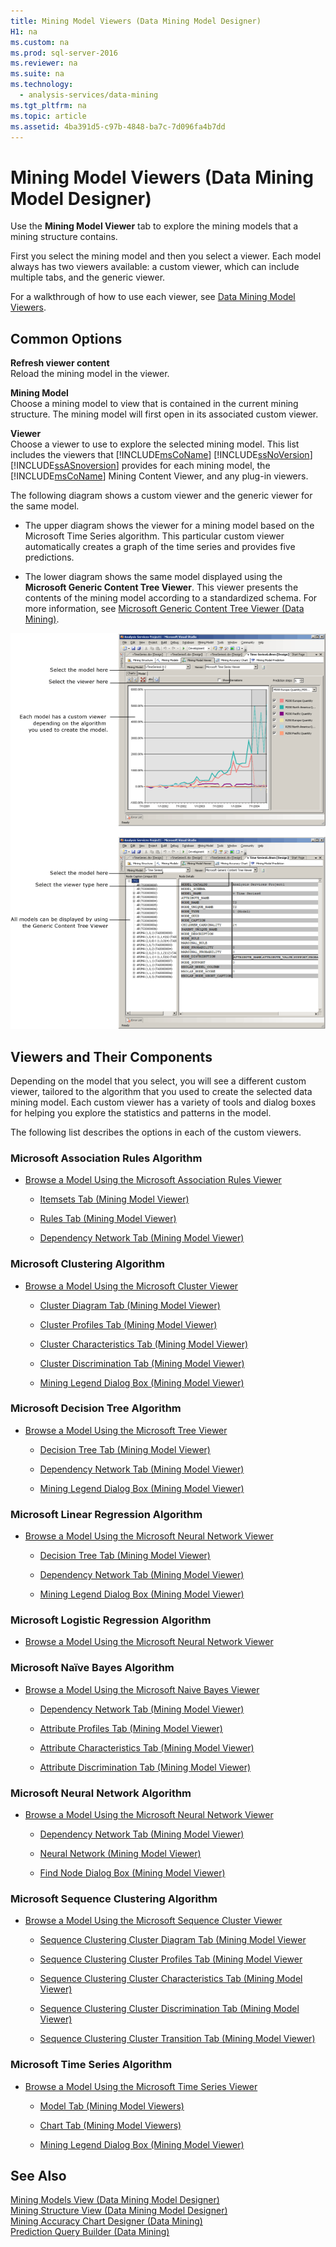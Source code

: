 ```yaml
---
title: Mining Model Viewers (Data Mining Model Designer)
H1: na
ms.custom: na
ms.prod: sql-server-2016
ms.reviewer: na
ms.suite: na
ms.technology: 
  - analysis-services/data-mining
ms.tgt_pltfrm: na
ms.topic: article
ms.assetid: 4ba391d5-c97b-4848-ba7c-7d096fa4b7dd
---
```

# Mining Model Viewers (Data Mining Model Designer)
  Use the **Mining Model Viewer** tab to explore the mining models that a mining structure contains.  
  
 First you select the mining model and then you select a viewer. Each model always has two viewers available: a custom viewer, which can include multiple tabs, and the generic viewer.  
  
 For a walkthrough of how to use each viewer, see [Data Mining Model Viewers](../../Topics/TopicNameNotContainA/Data-Mining-Model-Viewers.md).  
  
## Common Options  
 **Refresh viewer content**  
 Reload the mining model in the viewer.  
  
 **Mining Model**  
 Choose a mining model to view that is contained in the current mining structure. The mining model will first open in its associated custom viewer.  
  
 **Viewer**  
 Choose a viewer to use to explore the selected mining model. This list includes the viewers that [!INCLUDE[msCoName](../../Topics/TopicNameContainA/includes/msCoName_md.md)] [!INCLUDE[ssNoVersion](../../Topics/TopicNameContainA/includes/ssNoVersion_md.md)] [!INCLUDE[ssASnoversion](../../Topics/TopicNameContainA/includes/ssASnoversion_md.md)] provides for each mining model, the [!INCLUDE[msCoName](../../Topics/TopicNameContainA/includes/msCoName_md.md)] Mining Content Viewer, and any plug-in viewers.  
  
 The following diagram shows a custom viewer and the generic viewer for the same model.  
  
-   The upper diagram shows the viewer for a mining model based on the Microsoft Time Series algorithm. This particular custom viewer automatically creates a graph of the time series and provides five predictions.  
  
-   The lower diagram shows the same model displayed using the **Microsoft Generic Content Tree Viewer**. This viewer presents the contents of the mining model according to a standardized schema. For more information, see [Microsoft Generic Content Tree Viewer &#40;Data Mining&#41;](../../Topics/TopicNameNotContainA/Microsoft-Generic-Content-Tree-Viewer--Data-Mining-.md).  
  
 ![Overview of mining model designer](../../Topics/TopicNameNotContainA/media/generic_mining_model_tab1.gif "generic_mining_model_tab1")  
  
## Viewers and Their Components  
 Depending on the model that you select, you will see a different custom viewer, tailored to the algorithm that you used to create the selected data mining model. Each custom viewer has a variety of tools and dialog boxes for helping you explore the statistics and patterns in the model.  
  
 The following list describes the options in each of the custom viewers.  
  
### Microsoft Association Rules Algorithm  
  
-   [Browse a Model Using the Microsoft Association Rules Viewer](../../Topics/TopicNameContainA/Browse-a-Model-Using-the-Microsoft-Association-Rules-Viewer.md)  
  
    -   [Itemsets Tab &#40;Mining Model Viewer&#41;](../../Topics/TopicNameNotContainA/Itemsets-Tab--Mining-Model-Viewer-.md)  
  
    -   [Rules Tab &#40;Mining Model Viewer&#41;](../../Topics/TopicNameNotContainA/Rules-Tab--Mining-Model-Viewer-.md)  
  
    -   [Dependency Network Tab &#40;Mining Model Viewer&#41;](../../Topics/TopicNameNotContainA/Dependency-Network-Tab--Mining-Model-Viewer-.md)  
  
### Microsoft Clustering Algorithm  
  
-   [Browse a Model Using the Microsoft Cluster Viewer](../../Topics/TopicNameContainA/Browse-a-Model-Using-the-Microsoft-Cluster-Viewer.md)  
  
    -   [Cluster Diagram Tab &#40;Mining Model Viewer&#41;](../../Topics/TopicNameNotContainA/Cluster-Diagram-Tab--Mining-Model-Viewer-.md)  
  
    -   [Cluster Profiles Tab &#40;Mining Model Viewer&#41;](../../Topics/TopicNameNotContainA/Cluster-Profiles-Tab--Mining-Model-Viewer-.md)  
  
    -   [Cluster Characteristics Tab &#40;Mining Model Viewer&#41;](../../Topics/TopicNameNotContainA/Cluster-Characteristics-Tab--Mining-Model-Viewer-.md)  
  
    -   [Cluster Discrimination Tab &#40;Mining Model Viewer&#41;](../../Topics/TopicNameNotContainA/Cluster-Discrimination-Tab--Mining-Model-Viewer-.md)  
  
    -   [Mining Legend Dialog Box &#40;Mining Model Viewer&#41;](../../Topics/TopicNameNotContainA/Mining-Legend-Dialog-Box--Mining-Model-Viewer-.md)  
  
### Microsoft Decision Tree Algorithm  
  
-   [Browse a Model Using the Microsoft Tree Viewer](../../Topics/TopicNameContainA/Browse-a-Model-Using-the-Microsoft-Tree-Viewer.md)  
  
    -   [Decision Tree Tab &#40;Mining Model Viewer&#41;](../../Topics/TopicNameNotContainA/Decision-Tree-Tab--Mining-Model-Viewer-.md)  
  
    -   [Dependency Network Tab &#40;Mining Model Viewer&#41;](../../Topics/TopicNameNotContainA/Dependency-Network-Tab--Mining-Model-Viewer-.md)  
  
    -   [Mining Legend Dialog Box &#40;Mining Model Viewer&#41;](../../Topics/TopicNameNotContainA/Mining-Legend-Dialog-Box--Mining-Model-Viewer-.md)  
  
### Microsoft Linear Regression Algorithm  
  
-   [Browse a Model Using the Microsoft Neural Network Viewer](../../Topics/TopicNameContainA/Browse-a-Model-Using-the-Microsoft-Neural-Network-Viewer.md)  
  
    -   [Decision Tree Tab &#40;Mining Model Viewer&#41;](../../Topics/TopicNameNotContainA/Decision-Tree-Tab--Mining-Model-Viewer-.md)  
  
    -   [Dependency Network Tab &#40;Mining Model Viewer&#41;](../../Topics/TopicNameNotContainA/Dependency-Network-Tab--Mining-Model-Viewer-.md)  
  
    -   [Mining Legend Dialog Box &#40;Mining Model Viewer&#41;](../../Topics/TopicNameNotContainA/Mining-Legend-Dialog-Box--Mining-Model-Viewer-.md)  
  
### Microsoft Logistic Regression Algorithm  
  
-   [Browse a Model Using the Microsoft Neural Network Viewer](../../Topics/TopicNameContainA/Browse-a-Model-Using-the-Microsoft-Neural-Network-Viewer.md)  
  
### Microsoft Naïve Bayes Algorithm  
  
-   [Browse a Model Using the Microsoft Naive Bayes Viewer](../../Topics/TopicNameContainA/Browse-a-Model-Using-the-Microsoft-Naive-Bayes-Viewer.md)  
  
    -   [Dependency Network Tab &#40;Mining Model Viewer&#41;](../../Topics/TopicNameNotContainA/Dependency-Network-Tab--Mining-Model-Viewer-.md)  
  
    -   [Attribute Profiles Tab &#40;Mining Model Viewer&#41;](../../Topics/TopicNameNotContainA/Attribute-Profiles-Tab--Mining-Model-Viewer-.md)  
  
    -   [Attribute Characteristics Tab &#40;Mining Model Viewer&#41;](../../Topics/TopicNameNotContainA/Attribute-Characteristics-Tab--Mining-Model-Viewer-.md)  
  
    -   [Attribute Discrimination Tab &#40;Mining Model Viewer&#41;](../../Topics/TopicNameNotContainA/Attribute-Discrimination-Tab--Mining-Model-Viewer-.md)  
  
### Microsoft Neural Network Algorithm  
  
-   [Browse a Model Using the Microsoft Neural Network Viewer](../../Topics/TopicNameContainA/Browse-a-Model-Using-the-Microsoft-Neural-Network-Viewer.md)  
  
    -   [Dependency Network Tab &#40;Mining Model Viewer&#41;](../../Topics/TopicNameNotContainA/Dependency-Network-Tab--Mining-Model-Viewer-.md)  
  
    -   [Neural Network &#40;Mining Model Viewer&#41;](../../Topics/TopicNameNotContainA/Neural-Network--Mining-Model-Viewer-.md)  
  
    -   [Find Node Dialog Box &#40;Mining Model Viewer&#41;](../../Topics/TopicNameNotContainA/Find-Node-Dialog-Box--Mining-Model-Viewer-.md)  
  
### Microsoft Sequence Clustering Algorithm  
  
-   [Browse a Model Using the Microsoft Sequence Cluster Viewer](../../Topics/TopicNameContainA/Browse-a-Model-Using-the-Microsoft-Sequence-Cluster-Viewer.md)  
  
    -   [Sequence Clustering Cluster Diagram Tab &#40;Mining Model Viewer](../Topic/Sequence%20Clustering%20Cluster%20Diagram%20Tab%20\(Mining%20Model%20Viewer.md)  
  
    -   [Sequence Clustering Cluster Profiles Tab &#40;Mining Model Viewer](../Topic/Sequence%20Clustering%20Cluster%20Profiles%20Tab%20\(Mining%20Model%20Viewer.md)  
  
    -   [Sequence Clustering Cluster Characteristics Tab &#40;Mining Model Viewer&#41;](../Topic/Sequence%20Clustering%20Cluster%20Characteristics%20Tab%20\(Mining%20Model%20Viewer\).md)  
  
    -   [Sequence Clustering Cluster Discrimination Tab &#40;Mining Model Viewer&#41;](../Topic/Sequence%20Clustering%20Cluster%20Discrimination%20Tab%20\(Mining%20Model%20Viewer\).md)  
  
    -   [Sequence Clustering Cluster Transition Tab &#40;Mining Model Viewer&#41;](../Topic/Sequence%20Clustering%20Cluster%20Transition%20Tab%20\(Mining%20Model%20Viewer\).md)  
  
### Microsoft Time Series Algorithm  
  
-   [Browse a Model Using the Microsoft Time Series Viewer](../Topic/Browse%20a%20Model%20Using%20the%20Microsoft%20Time%20Series%20Viewer.md)  
  
    -   [Model Tab &#40;Mining Model Viewers&#41;](../Topic/Model%20Tab%20\(Mining%20Model%20Viewers\).md)  
  
    -   [Chart Tab &#40;Mining Model Viewers&#41;](../Topic/Chart%20Tab%20\(Mining%20Model%20Viewers\).md)  
  
    -   [Mining Legend Dialog Box &#40;Mining Model Viewer&#41;](../Topic/Mining%20Legend%20Dialog%20Box%20\(Mining%20Model%20Viewer\).md)  
  
## See Also  
 [Mining Models View &#40;Data Mining Model Designer&#41;](../Topic/Mining%20Models%20View%20\(Data%20Mining%20Model%20Designer\).md)   
 [Mining Structure View &#40;Data Mining Model Designer&#41;](../Topic/Mining%20Structure%20View%20\(Data%20Mining%20Model%20Designer\).md)   
 [Mining Accuracy Chart Designer &#40;Data Mining&#41;](../Topic/Mining%20Accuracy%20Chart%20Designer%20\(Data%20Mining\).md)   
 [Prediction Query Builder &#40;Data Mining&#41;](../Topic/Prediction%20Query%20Builder%20\(Data%20Mining\).md)  
  
  